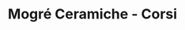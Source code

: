 ---
title: 'Mogré Ceramiche - Corsi'
layout: 'layouts/corsi.html'
header:
  heading: 'I corsi<br/>di Mogré'
  text: 'Mogrè propone corsi di ceramica e arteterapia, individuali e di gruppo. I corsi sono aperti a tutti, ogni persona è diversa e diverso è il modo di avvicinarsi alla terra.'
formats:
  - 
    title: 'Sessioni di un giorno'
    description: 'Incontro di 2 o 4 ore, adatto a chi vuole provare un primo incontro con l’argilla o è di passaggio nella città di Perugia.'
  - 
    title: 'Sessioni a cadenza settimanale'
    description: '2 ore a settimana per un minimo di 4 incontri, dove si può esplorare la modellazione, la cottura dell’argilla e la smaltatura della ceramica.'
---